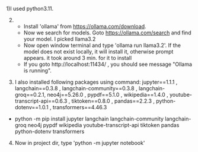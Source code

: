 1)I used python3.11.

2) * Install 'ollama' from https://ollama.com/download. 
   * Now we search for models. Goto https://ollama.com/search and find your model. I picked llama3.2
   * Now open window terminal and type 'ollama run llama3.2'. If the model does not exist locally, it will install it, otherwise prompt appears. it took around 3 min. for it to install
   * If you goto http://localhost:11434/ , you should see message "Ollama is running".


3) I also installed following packages using command:
  jupyter==1.1.1 , langchain==0.3.8 , langchain-community==0.3.8 , langchain-groq==0.2.1, neo4j==5.26.0 , pypdf==5.1.0 , wikipedia==1.4.0 , youtube-transcript-api==0.6.3 , tiktoken==0.8.0 , pandas==2.2.3 , python-dotenv==1.0.1 , transformers==4.46.3
 
 * python -m pip install jupyter langchain langchain-community langchain-groq neo4j pypdf wikipedia youtube-transcript-api tiktoken pandas python-dotenv transformers
  
4) Now in project dir, type 'python -m jupyter notebook'
 
 